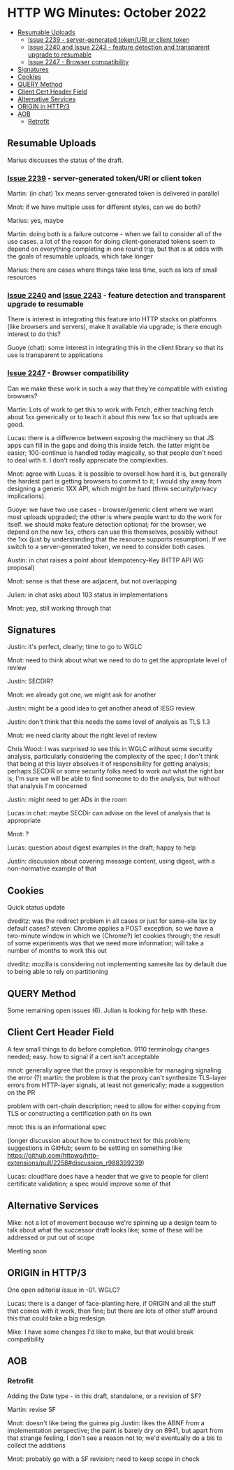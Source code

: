 # HTTP WG Minutes: October 2022

<!-- START doctoc generated TOC please keep comment here to allow auto update -->
<!-- DON'T EDIT THIS SECTION, INSTEAD RE-RUN doctoc TO UPDATE -->

- [Resumable Uploads](#resumable-uploads)
  - [Issue 2239 - server-generated token/URI or client token](#issue-2239---server-generated-tokenuri-or-client-token)
  - [Issue 2240 and Issue 2243 - feature detection and transparent upgrade to resumable](#issue-2240-and-issue-2243---feature-detection-and-transparent-upgrade-to-resumable)
  - [Issue 2247 - Browser compatibility](#issue-2247---browser-compatibility)
- [Signatures](#signatures)
- [Cookies](#cookies)
- [QUERY Method](#query-method)
- [Client Cert Header Field](#client-cert-header-field)
- [Alternative Services](#alternative-services)
- [ORIGIN in HTTP/3](#origin-in-http3)
- [AOB](#aob)
  - [Retrofit](#retrofit)

<!-- END doctoc generated TOC please keep comment here to allow auto update -->

## Resumable Uploads

Marius discusses the status of the draft.

### [Issue 2239](https://github.com/httpwg/http-extensions/issues/2239) - server-generated token/URI or client token

Martin: (in chat) 1xx means server-generated token is delivered in parallel

Mnot: if we have multiple uses for different styles, can we do both?

Marius: yes, maybe

Martin: doing both is a failure outcome - when we fail to consider all of the use cases. a lot of the reason for doing client-generated tokens seem to depend on everything completing in one round trip, but that is at odds with the goals of resumable uploads, which take longer

Marius: there are cases where things take less time, such as lots of small resources

### [Issue 2240](https://github.com/httpwg/http-extensions/issues/2240) and [Issue 2243](https://github.com/httpwg/http-extensions/issues/2243) - feature detection and transparent upgrade to resumable

There is interest in integrating this feature into HTTP stacks on platforms (like browsers and servers), make it available via upgrade; is there enough interest to do this?

Guoye (chat): some interest in integrating this in the client library so that its use is transparent to applications

### [Issue 2247](https://github.com/httpwg/http-extensions/issues/2247) - Browser compatibility

Can we make these work in such a way that they're compatible with existing browsers?

Martin: Lots of work to get this to work with Fetch, either teaching fetch about 1xx generically or to teach it about *this* new 1xx so that uploads are good.

Lucas: there is a difference between exposing the machinery so that JS apps can fill in the gaps and doing this inside fetch.  the latter might be easier; 100-continue is handled today magically, so that people don't need to deal with it.  I don't really appreciate the complexities.

Mnot: agree with Lucas. it is possible to oversell how hard it is, but generally the hardest part is getting browsers to commit to it; I would shy away from designing a generic 1XX API, which might be hard (think security/privacy implications).

Guoye: we have two use cases - browser/generic client where we want most uploads upgraded; the other is where people want to do the work for itself. we should make feature detection optional; for the browser, we depend on the new 1xx, others can use this themselves, possibly without the 1xx (just by understanding that the resource supports resumption).  If we switch to a server-generated token, we need to consider both cases.

Austin: in chat raises a point about Idempotency-Key (HTTP API WG proposal)

Mnot: sense is that these are adjacent, but not overlapping

Julian: in chat asks about 103 status in implementations

Mnot: yep, still working through that


## Signatures

Justin: it's perfect, clearly; time to go to WGLC

Mnot: need to think about what we need to do to get the appropriate level of review

Justin: SECDIR?

Mnot: we already got one, we might ask for another

Justin: might be a good idea to get another ahead of IESG review

Justin: don't think that this needs the same level of analysis as TLS 1.3

Mnot: we need clarity about the right level of review

Chris Wood: I was surprised to see this in WGLC without some security analysis, particularly considering the complexity of the spec; I don't think that being at this layer absolves it of responsibility for getting analysis; perhaps SECDIR or some security folks need to work out what the right bar is; I'm sure we will be able to find someone to do the analysis, but without that analysis I'm concerned

Justin: might need to get ADs in the room

Lucas in chat: maybe SECDir can advise on the level of analysis that is appropriate

Mnot: ?

Lucas: question about digest examples in the draft; happy to help

Justin: discussion about covering message content, using digest, with a non-normative example of that


## Cookies

Quick status update

dveditz: was the redirect problem in all cases or just for same-site lax by default cases?
steven: Chrome applies a POST exception; so we have a two-minute window in which we (Chrome?) let cookies through; the result of some experiments was that we need more information; will take a number of months to work this out

dveditz: mozilla is considering not implementing samesite lax by default due to being able to rely on partitioning


## QUERY Method

Some remaining open issues (6).  Julian is looking for help with these.

## Client Cert Header Field

A few small things to do before completion.  9110 terminology changes needed; easy. how to signal if a cert isn't acceptable

mnot: generally agree that the proxy is responsible for managing signaling the error (?)
martin: the problem is that the proxy can't synthesize TLS-layer errors from HTTP-layer signals, at least not generically; made a suggestion on the PR

problem with cert-chain description; need to allow for either copying from TLS or constructing a certification path on its own

mnot: this is an informational spec

(longer discussion about how to construct text for this problem; suggestions in GitHub; seem to be settling on something like https://github.com/httpwg/http-extensions/pull/2258#discussion_r988399239)

Lucas: cloudflare does have a header that we give to people for client certificate validation; a spec would improve some of that

## Alternative Services

Mike: not a lot of movement because we're spinning up a design team to talk about what the successor draft looks like; some of these will be addressed or put out of scope

Meeting soon

## ORIGIN in HTTP/3

One open editorial issue in -01.  WGLC?

Lucas: there is a danger of face-planting here, if ORIGIN and all the stuff that comes with it work, then fine; but there are lots of other stuff around this that could take a big redesign

Mike: I have some changes I'd like to make, but that would break compatibility

## AOB

### Retrofit

Adding the Date type - in this draft, standalone, or a revision of SF?

Martin: revise SF

Mnot: doesn't like being the guinea pig
Justin: likes the ABNF from a implementation perspective; the paint is barely dry on 8941, but apart from that strange feeling, I don't see a reason not to; we'd eventually do a bis to collect the additions

Mnot: probably go with a SF revision; need to keep scope in check